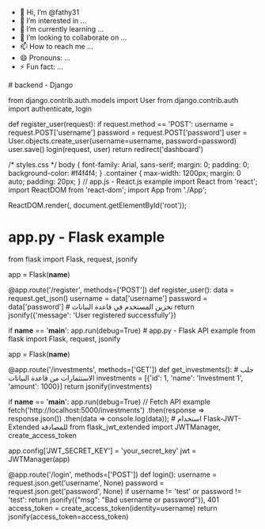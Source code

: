 - 👋 Hi, I’m @fathy31
- 👀 I’m interested in ...
- 🌱 I’m currently learning ...
- 💞️ I’m looking to collaborate on ...
- 📫 How to reach me ...
- 😄 Pronouns: ...
- ⚡ Fun fact: ...

<!---
fathy31/fathy31 is a ✨ special ✨ repository because its `README.md` (this file) appears on your GitHub profile.
You can click the Preview link to take a look at your changes.
---># backend - Django
from django.contrib.auth.models import User
from django.contrib.auth import authenticate, login

def register_user(request):
    if request.method == 'POST':
        username = request.POST['username']
        password = request.POST['password']
        user = User.objects.create_user(username=username, password=password)
        user.save()
        login(request, user)
        return redirect('dashboard')
        <!-- index.html -->
<!DOCTYPE html>
<html lang="en">
<head>
    <meta charset="UTF-8">
    <meta name="viewport" content="width=device-width, initial-scale=1.0">
    <title>Investment Platform</title>
    <link rel="stylesheet" href="styles.css">
</head>
<body>
    <div id="root"></div>
    <script src="app.js"></script>
</body>
</html>
/* styles.css */
body {
    font-family: Arial, sans-serif;
    margin: 0;
    padding: 0;
    background-color: #f4f4f4;
}
.container {
    max-width: 1200px;
    margin: 0 auto;
    padding: 20px;
}
// app.js - React.js example
import React from 'react';
import ReactDOM from 'react-dom';
import App from './App';

ReactDOM.render(<App />, document.getElementById('root'));
# app.py - Flask example
from flask import Flask, request, jsonify

app = Flask(__name__)

@app.route('/register', methods=['POST'])
def register_user():
    data = request.get_json()
    username = data['username']
    password = data['password']
    # تخزين المستخدم في قاعدة البيانات
    return jsonify({'message': 'User registered successfully'})

if __name__ == '__main__':
    app.run(debug=True)
    # app.py - Flask API example
from flask import Flask, request, jsonify

app = Flask(__name__)

@app.route('/investments', methods=['GET'])
def get_investments():
    # جلب الاستثمارات من قاعدة البيانات
    investments = [{'id': 1, 'name': 'Investment 1', 'amount': 1000}]
    return jsonify(investments)

if __name__ == '__main__':
    app.run(debug=True)
    // Fetch API example
fetch('http://localhost:5000/investments')
    .then(response => response.json())
    .then(data => console.log(data));
    # استخدام Flask-JWT-Extended للمصادقة
from flask_jwt_extended import JWTManager, create_access_token

app.config['JWT_SECRET_KEY'] = 'your_secret_key'
jwt = JWTManager(app)

@app.route('/login', methods=['POST'])
def login():
    username = request.json.get('username', None)
    password = request.json.get('password', None)
    if username != 'test' or password != 'test':
        return jsonify({"msg": "Bad username or password"}), 401
    access_token = create_access_token(identity=username)
    return jsonify(access_token=access_token)
    
